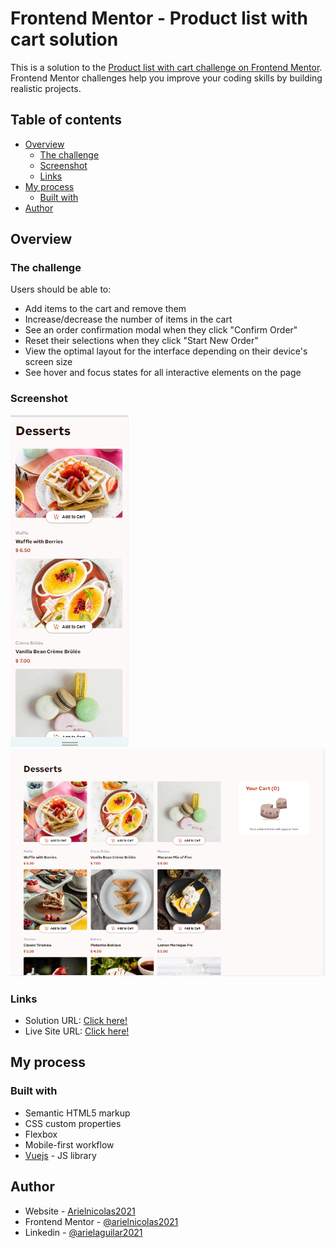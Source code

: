 # Frontend Mentor - Product list with cart solution

This is a solution to the [Product list with cart challenge on Frontend Mentor](https://www.frontendmentor.io/challenges/product-list-with-cart-5MmqLVAp_d). Frontend Mentor challenges help you improve your coding skills by building realistic projects. 

## Table of contents

- [Overview](#overview)
  - [The challenge](#the-challenge)
  - [Screenshot](#screenshot)
  - [Links](#links)
- [My process](#my-process)
  - [Built with](#built-with)
- [Author](#author)

## Overview

### The challenge

Users should be able to:

- Add items to the cart and remove them
- Increase/decrease the number of items in the cart
- See an order confirmation modal when they click "Confirm Order"
- Reset their selections when they click "Start New Order"
- View the optimal layout for the interface depending on their device's screen size
- See hover and focus states for all interactive elements on the page

### Screenshot

![](./assets/images/mobile.png)
![](./assets/images/desktop.png)


### Links

- Solution URL: [Click here!](https://www.frontendmentor.io/solutions/product-list-with-cart---vuejs-pqqHl6NBkS)
- Live Site URL: [Click here!](https://arielnicolas2021.github.io/product-list-with-cart-main)

## My process

### Built with

- Semantic HTML5 markup
- CSS custom properties
- Flexbox
- Mobile-first workflow
- [Vuejs](https://vuejs.org/) - JS library

## Author

- Website - [Arielnicolas2021](https://arielnicolas2021.github.io/portfolio-2.0/)
- Frontend Mentor - [@arielnicolas2021](https://www.frontendmentor.io/profile/arielnicolas2021)
- Linkedin - [@arielaguilar2021](https://www.linkedin.com/in/arielaguilar2021/)